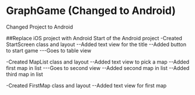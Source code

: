 # GraphGame (Changed to Android)
Changed Project to Android

##Replace iOS project with Android
Start of the Android project
-Created StartScreen class and layout
--Added text view for the title
--Added button to start game
---Goes to table view

-Created MapList class and layout
--Added text view to pick a map
--Added first map in list
---Goes to second view
--Added second map in list
--Added third map in list

-Created FirstMap class and layout
--Added text view for first map


